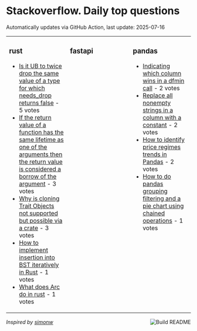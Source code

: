 # Stackoverflow. Daily top questions 

Automatically updates via GitHub Action, last update: <!-- date starts -->2025-07-16<!-- date ends -->


<table><tr><td valign="top" width="33%">

### rust
<!-- rust starts -->
* [Is it UB to twice drop the same value of a type for which needs_drop returns false](https://stackoverflow.com/questions/79703253/is-it-ub-to-twice-drop-the-same-value-of-a-type-for-which-needs-drop-returns-f) - 5 votes
* [If the return value of a function has the same lifetime as one of the arguments then the return value is considered a borrow of the argument](https://stackoverflow.com/questions/79703538/if-the-return-value-of-a-function-has-the-same-lifetime-as-one-of-the-arguments) - 3 votes
* [Why is cloning Trait Objects not supported but possible via a crate](https://stackoverflow.com/questions/79703692/why-is-cloning-trait-objects-not-supported-but-possible-via-a-crate) - 3 votes
* [How to implement insertion into BST iteratively in Rust](https://stackoverflow.com/questions/79702461/how-to-implement-insertion-into-bst-iteratively-in-rust) - 1 votes
* [What does Arc do in rust](https://stackoverflow.com/questions/79701650/what-does-arc-do-in-rust) - 1 votes
<!-- rust ends -->
</td><td valign="top" width="34%">


### fastapi
<!-- fastapi starts -->

<!-- fastapi ends -->
</td><td valign="top" width="34%">


### pandas
<!-- pandas starts -->
* [Indicating which column wins in a dfmin call](https://stackoverflow.com/questions/79701884/indicating-which-column-wins-in-a-df-min-call) - 2 votes
* [Replace all nonempty strings in a column with a constant](https://stackoverflow.com/questions/79702441/replace-all-non-empty-strings-in-a-column-with-a-constant) - 2 votes
* [How to identify price regimes  trends in Pandas](https://stackoverflow.com/questions/79702145/how-to-identify-price-regimes-trends-in-pandas) - 2 votes
* [How to do pandas grouping filtering and a pie chart using chained operations](https://stackoverflow.com/questions/79701793/how-to-do-pandas-grouping-filtering-and-a-pie-chart-using-chained-operations) - 1 votes
<!-- pandas ends -->
</td></tr></table>

<a href="https://github.com/hp0404/hp0404/actions"><img src="https://github.com/hp0404/hp0404/workflows/Build%20README/badge.svg" align="right" alt="Build README"></a> <p>*Inspired by  [simonw](https://github.com/simonw/simonw)*</p>
